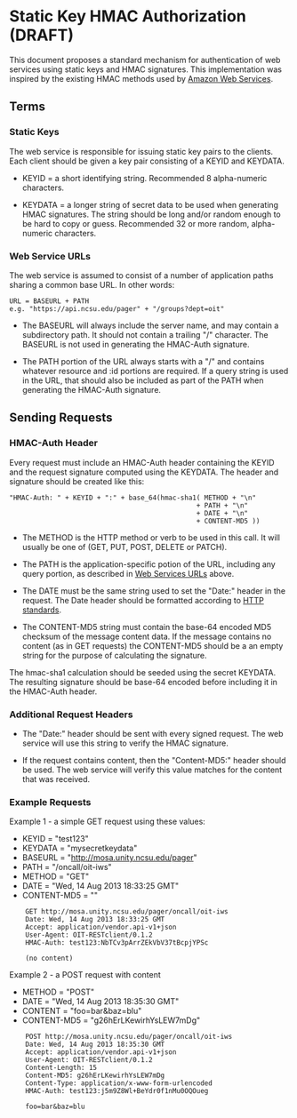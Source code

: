 # Static Key HMAC Authorization (DRAFT)

This document proposes a standard mechanism for authentication of web services using static keys and HMAC signatures. This implementation was inspired by the existing HMAC methods used by [Amazon Web Services](http://s3.amazonaws.com/doc/s3-developer-guide/RESTAuthentication.html).

## Terms

### Static Keys

The web service is responsible for issuing static key pairs to the clients. Each client should be given a key pair consisting of a KEYID and KEYDATA. 

- KEYID = a short identifying string. Recommended 8 alpha-numeric characters.

- KEYDATA = a longer string of secret data to be used when generating HMAC signatures.  The string should be long and/or random enough to be hard to copy or guess. Recommended 32 or more random, alpha-numeric characters.

### Web Service URLs

The web service is assumed to consist of a number of application paths sharing a common base URL. In other words:

    URL = BASEURL + PATH
    e.g. "https://api.ncsu.edu/pager" + "/groups?dept=oit"

- The BASEURL will always include the server name, and may contain a subdirectory path.  It should not contain a trailing "/" character. The BASEURL is not used in generating the HMAC-Auth signature.

- The PATH portion of the URL always starts with a "/" and contains whatever resource and :id portions are required. If a query string is used in the URL, that should also be included as part of the PATH when generating the HMAC-Auth signature.

## Sending Requests

### HMAC-Auth Header

Every request must include an HMAC-Auth header containing the KEYID and the request signature computed using the KEYDATA. The header and signature should be created like this:


    "HMAC-Auth: " + KEYID + ":" + base_64(hmac-sha1( METHOD + "\n"
                                                   + PATH + "\n"
                                                   + DATE + "\n"
                                                   + CONTENT-MD5 ))

- The METHOD is the HTTP method or verb to be used in this call. It will usually be one of (GET, PUT, POST, DELETE or PATCH).

- The PATH is the application-specific potion of the URL, including any query portion, as described in [Web Services URLs](#web-services-urls) above.

- The DATE must be the same string used to set the "Date:" header in the request. The Date header should be formatted according to [HTTP standards](http://www.w3.org/Protocols/rfc2616/rfc2616-sec3.html#sec3.3.1). 

- The CONTENT-MD5 string must contain the base-64 encoded MD5 checksum of the message content data. If the message contains no content (as in GET requests) the CONTENT-MD5 should be a an empty string for the purpose of calculating the signature. 

The hmac-sha1 calculation should be seeded using the secret KEYDATA. The resulting signature should be base-64 encoded before including it in the HMAC-Auth header.

### Additional Request Headers

- The "Date:" header should be sent with every signed request. The web service will use this string to verify the HMAC signature.

- If the request contains content, then the "Content-MD5:" header should be used. The web service will verify this value matches for the content that was received.

### Example Requests

Example 1 - a simple GET request using these values:
- KEYID   = "test123"
- KEYDATA = "mysecretkeydata"
- BASEURL = "http://mosa.unity.ncsu.edu/pager"
- PATH    = "/oncall/oit-iws"
- METHOD  = "GET"
- DATE    = "Wed, 14 Aug 2013 18:33:25 GMT"
- CONTENT-MD5 = ""

```
    GET http://mosa.unity.ncsu.edu/pager/oncall/oit-iws
    Date: Wed, 14 Aug 2013 18:33:25 GMT
    Accept: application/vendor.api-v1+json
    User-Agent: OIT-RESTclient/0.1.2
    HMAC-Auth: test123:NbTCv3pArrZEkVbV37tBcpjYPSc

    (no content)
```

Example 2 - a POST request with content
- METHOD = "POST"
- DATE = "Wed, 14 Aug 2013 18:35:30 GMT"
- CONTENT = "foo=bar&baz=blu"
- CONTENT-MD5 = "g26hErLKewirhYsLEW7mDg"

```
    POST http://mosa.unity.ncsu.edu/pager/oncall/oit-iws
    Date: Wed, 14 Aug 2013 18:35:30 GMT
    Accept: application/vendor.api-v1+json
    User-Agent: OIT-RESTclient/0.1.2
    Content-Length: 15
    Content-MD5: g26hErLKewirhYsLEW7mDg
    Content-Type: application/x-www-form-urlencoded
    HMAC-Auth: test123:j5m9Z8Wl+BeYdr0f1nMu0OQOueg

    foo=bar&baz=blu
```

